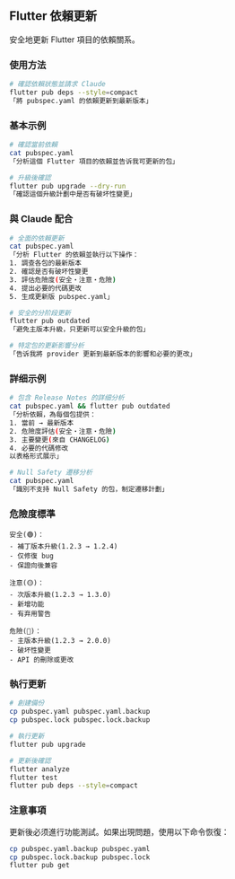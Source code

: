 ## Flutter 依賴更新

安全地更新 Flutter 項目的依賴關系。

### 使用方法

```bash
# 確認依賴狀態並請求 Claude
flutter pub deps --style=compact
「將 pubspec.yaml 的依賴更新到最新版本」
```

### 基本示例

```bash
# 確認當前依賴
cat pubspec.yaml
「分析這個 Flutter 項目的依賴並告诉我可更新的包」

# 升級後確認
flutter pub upgrade --dry-run
「確認這個升級計劃中是否有破坏性變更」
```

### 與 Claude 配合

```bash
# 全面的依賴更新
cat pubspec.yaml
「分析 Flutter 的依賴並執行以下操作：
1. 調查各包的最新版本
2. 確認是否有破坏性變更
3. 評估危險度(安全・注意・危險)
4. 提出必要的代碼更改
5. 生成更新版 pubspec.yaml」

# 安全的分阶段更新
flutter pub outdated
「避免主版本升級，只更新可以安全升級的包」

# 特定包的更新影響分析
「告诉我將 provider 更新到最新版本的影響和必要的更改」
```

### 詳细示例

```bash
# 包含 Release Notes 的詳细分析
cat pubspec.yaml && flutter pub outdated
「分析依賴，為每個包提供：
1. 當前 → 最新版本
2. 危險度評估(安全・注意・危險)
3. 主要變更(來自 CHANGELOG)
4. 必要的代碼修改
以表格形式展示」

# Null Safety 遷移分析
cat pubspec.yaml
「識別不支持 Null Safety 的包，制定遷移計劃」
```

### 危險度標準

```
安全(🟢)：
- 補丁版本升級(1.2.3 → 1.2.4)
- 仅修復 bug
- 保證向後兼容

注意(🟡)：
- 次版本升級(1.2.3 → 1.3.0)
- 新增功能
- 有弃用警告

危險(🔴)：
- 主版本升級(1.2.3 → 2.0.0)
- 破坏性變更
- API 的刪除或更改
```

### 執行更新

```bash
# 創建備份
cp pubspec.yaml pubspec.yaml.backup
cp pubspec.lock pubspec.lock.backup

# 執行更新
flutter pub upgrade

# 更新後確認
flutter analyze
flutter test
flutter pub deps --style=compact
```

### 注意事項

更新後必须進行功能測試。如果出現問題，使用以下命令恢復：

```bash
cp pubspec.yaml.backup pubspec.yaml
cp pubspec.lock.backup pubspec.lock
flutter pub get
```
